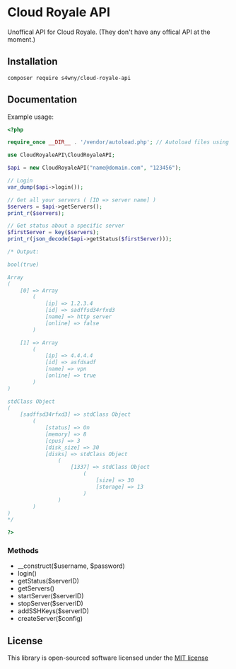 # Cloud Royale API

Unoffical API for Cloud Royale. (They don't have any offical API at the moment.)

## Installation

`composer require s4wny/cloud-royale-api`


## Documentation

Example usage:

```php
<?php

require_once __DIR__ . '/vendor/autoload.php'; // Autoload files using Composer autoload

use CloudRoyaleAPI\CloudRoyaleAPI;

$api = new CloudRoyaleAPI("name@domain.com", "123456");

// Login
var_dump($api->login());

// Get all your servers ( [ID => server name] )
$servers = $api->getServers();
print_r($servers);

// Get status about a specific server
$firstServer = key($servers);
print_r(json_decode($api->getStatus($firstServer)));

/* Output:

bool(true)

Array
(
    [0] => Array
        (
            [ip] => 1.2.3.4
            [id] => sadffsd34rfxd3
            [name] => http server
            [online] => false
        )

    [1] => Array
        (
            [ip] => 4.4.4.4
            [id] => asfdsadf
            [name] => vpn
            [online] => true
        )
)

stdClass Object
(
    [sadffsd34rfxd3] => stdClass Object
        (
            [status] => On
            [memory] => 8
            [cpus] => 3
            [disk_size] => 30
            [disks] => stdClass Object
                (
                    [1337] => stdClass Object
                        (
                            [size] => 30
                            [storage] => 13
                        )
                )
        )
)
*/

?>
```

### Methods

 - __construct($username, $password)
 - login()
 - getStatus($serverID)
 - getServers()
 - startServer($serverID)
 - stopServer($serverID)
 - addSSHKeys($serverID)
 - createServer($config)
 


## License

This library is open-sourced software licensed under the [MIT license](http://opensource.org/licenses/MIT)